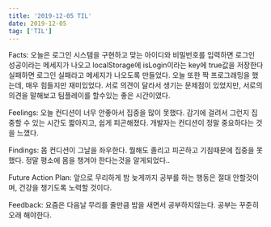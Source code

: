 ```yaml
---
title: '2019-12-05 TIL'
date: 2019-12-05
tag: ['TIL']
---
```


Facts: 오늘은 로그인 시스템을 구현하고 맞는 아이디와 비밀번호를 입력하면 로그인 성공이라는 메세지가 나오고 localStorage에 isLogin이라는 key에 true값을 저장한다 실패하면 로그인 실패라고 메세지가 나오도록 만들었다. 오늘 또한 짝 프로그래밍을 했는데, 매우 힘들지만 재미있었다. 서로 의견이 달라서 생기는 문제점이 있었지만, 서로의 의견을 말해보고 팀플레이를 할수있는 좋은 시간이였다.

Feelings: 오늘 컨디션이 너무 안좋아서 집중을 많이 못했다. 감기에 걸려서 그런지 집중할 수 있는 시간도 짧아지고, 쉽게 피곤해졌다. 개발자는 컨디션이 정말 중요하다는 것을 느꼈다.

Findings: 몸 컨디션이 그날을 좌우한다. 뭘해도 졸리고 피곤하고 기침때문에 집중을 못했다. 정말 평소에 몸을 챙겨야 한다는것을 알게되었다..

Future Action Plan: 앞으로 무리하게 밤 늦게까지 공부를 하는 행동은 절대 안할것이며, 건강을 챙기도록 노력할 것이다.

Feedback: 요즘은 다음날 무리를 줄만큼 밤을 새면서 공부하지않는다. 공부는 꾸준히 오래 해야한다.
